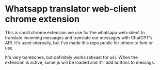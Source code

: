 # Whatsapp translator web-client chrome extension

This is small chrome extension we use for the whatsapp web-client to translate incoming messages and translate our messages with ChatGPT's API.
It's used internally, but I've made this repo public for others to fork or use. 

It's very barebones, but definitely works (atleast for us).
When the extension is active, some js will be loaded and it'll add buttons to messags.
